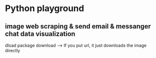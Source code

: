 # Python playground

## image web scraping & send email & messanger chat data visualization

dload package download --> If you put url, it just downloads the image directly
